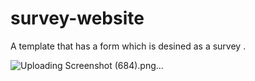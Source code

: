 # survey-website
A template that has a form which is desined as a survey .


![Uploading Screenshot (684).png…]()
